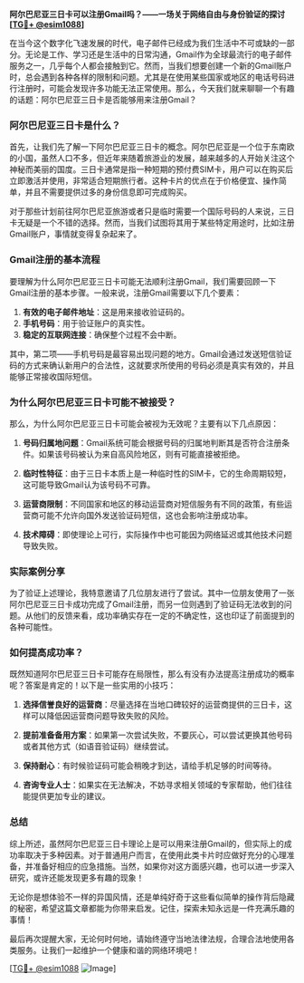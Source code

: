 **阿尔巴尼亚三日卡可以注册Gmail吗？——一场关于网络自由与身份验证的探讨[[TG💪+ @esim1088](https://t.me/s/esim1088)]**

在当今这个数字化飞速发展的时代，电子邮件已经成为我们生活中不可或缺的一部分。无论是工作、学习还是生活中的日常沟通，Gmail作为全球最流行的电子邮件服务之一，几乎每个人都会接触到它。然而，当我们想要创建一个新的Gmail账户时，总会遇到各种各样的限制和问题。尤其是在使用某些国家或地区的电话号码进行注册时，可能会发现许多功能无法正常使用。那么，今天我们就来聊聊一个有趣的话题：阿尔巴尼亚三日卡是否能够用来注册Gmail？

### 阿尔巴尼亚三日卡是什么？

首先，让我们先了解一下阿尔巴尼亚三日卡的概念。阿尔巴尼亚是一个位于东南欧的小国，虽然人口不多，但近年来随着旅游业的发展，越来越多的人开始关注这个神秘而美丽的国度。三日卡通常是指一种短期的预付费SIM卡，用户可以在购买后立即激活并使用，非常适合短期旅行者。这种卡片的优点在于价格便宜、操作简单，并且不需要提供过多的身份信息即可完成购买。

对于那些计划前往阿尔巴尼亚旅游或者只是临时需要一个国际号码的人来说，三日卡无疑是一个不错的选择。然而，当我们试图将其用于某些特定用途时，比如注册Gmail账户，事情就变得复杂起来了。

### Gmail注册的基本流程

要理解为什么阿尔巴尼亚三日卡可能无法顺利注册Gmail，我们需要回顾一下Gmail注册的基本步骤。一般来说，注册Gmail需要以下几个要素：

1. **有效的电子邮件地址**：这是用来接收验证码的。
2. **手机号码**：用于验证账户的真实性。
3. **稳定的互联网连接**：确保整个过程不会中断。

其中，第二项——手机号码是最容易出现问题的地方。Gmail会通过发送短信验证码的方式来确认新用户的合法性，这就要求所使用的号码必须是真实有效的，并且能够正常接收国际短信。

### 为什么阿尔巴尼亚三日卡可能不被接受？

那么，为什么阿尔巴尼亚三日卡可能会被视为无效呢？主要有以下几点原因：

1. **号码归属地问题**：Gmail系统可能会根据号码的归属地判断其是否符合注册条件。如果该号码被认为来自高风险地区，则有可能直接被拒绝。
   
2. **临时性特征**：由于三日卡本质上是一种临时性的SIM卡，它的生命周期较短，这可能导致Gmail认为该号码不可靠。

3. **运营商限制**：不同国家和地区的移动运营商对短信服务有不同的政策，有些运营商可能不允许向国外发送验证码短信，这也会影响注册成功率。

4. **技术障碍**：即使理论上可行，实际操作中也可能因为网络延迟或其他技术问题导致失败。

### 实际案例分享

为了验证上述理论，我特意邀请了几位朋友进行了尝试。其中一位朋友使用了一张阿尔巴尼亚三日卡成功完成了Gmail注册，而另一位则遇到了验证码无法收到的问题。从他们的反馈来看，成功率确实存在一定的不确定性，这也印证了前面提到的各种可能性。

### 如何提高成功率？

既然知道阿尔巴尼亚三日卡可能存在局限性，那么有没有办法提高注册成功的概率呢？答案是肯定的！以下是一些实用的小技巧：

1. **选择信誉良好的运营商**：尽量选择在当地口碑较好的运营商提供的三日卡，这样可以降低因运营商问题导致失败的风险。
   
2. **提前准备备用方案**：如果第一次尝试失败，不要灰心，可以尝试更换其他号码或者其他方式（如语音验证码）继续尝试。

3. **保持耐心**：有时候验证码可能会稍晚才到达，请给手机足够的时间等待。

4. **咨询专业人士**：如果实在无法解决，不妨寻求相关领域的专家帮助，他们往往能提供更加专业的建议。

### 总结

综上所述，虽然阿尔巴尼亚三日卡理论上是可以用来注册Gmail的，但实际上的成功率取决于多种因素。对于普通用户而言，在使用此类卡片时应做好充分的心理准备，并准备好相应的应急措施。当然，如果你对这方面感兴趣，也可以进一步深入研究，或许还能发现更多有趣的现象！

无论你是想体验不一样的异国风情，还是单纯好奇于这些看似简单的操作背后隐藏的秘密，希望这篇文章都能为你带来启发。记住，探索未知永远是一件充满乐趣的事情！

最后再次提醒大家，无论何时何地，请始终遵守当地法律法规，合理合法地使用各类服务。让我们一起维护一个健康和谐的网络环境吧！

[[TG💪+ @esim1088](https://t.me/s/esim1088) ![Image](https://i.postimg.cc/4NQfJmqS/Snipaste-2025-05-13-00-14-12.png)]